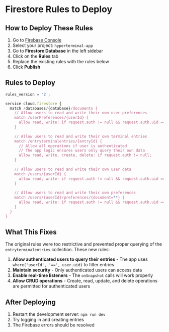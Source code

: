 # Firestore Rules to Deploy

## How to Deploy These Rules

1. Go to [Firebase Console](https://console.firebase.google.com/)
2. Select your project: `hyperterminal-app`
3. Go to **Firestore Database** in the left sidebar
4. Click on the **Rules** tab
5. Replace the existing rules with the rules below
6. Click **Publish**

## Rules to Deploy

```javascript
rules_version = '2';

service cloud.firestore {
  match /databases/{database}/documents {
    // Allow users to read and write their own user preferences
    match /userPreferences/{userId} {
      allow read, write: if request.auth != null && request.auth.uid == userId;
    }
    
    // Allow users to read and write their own terminal entries
    match /entryterminalentries/{entryId} {
      // Allow all operations if user is authenticated
      // The app logic ensures users only query their own data
      allow read, write, create, delete: if request.auth != null;
    }
    
    // Allow users to read and write their own user data
    match /users/{userId} {
      allow read, write: if request.auth != null && request.auth.uid == userId;
    }
    
    // Allow users to read and write their own preferences
    match /users/{userId}/preferences/{document=**} {
      allow read, write: if request.auth != null && request.auth.uid == userId;
    }
  }
}
```

## What This Fixes

The original rules were too restrictive and prevented proper querying of the `entryterminalentries` collection. These new rules:

1. **Allow authenticated users to query their entries** - The app uses `where('userId', '==', user.uid)` to filter entries
2. **Maintain security** - Only authenticated users can access data
3. **Enable real-time listeners** - The `onSnapshot` calls will work properly
4. **Allow CRUD operations** - Create, read, update, and delete operations are permitted for authenticated users

## After Deploying

1. Restart the development server: `npm run dev`
2. Try logging in and creating entries
3. The Firebase errors should be resolved 